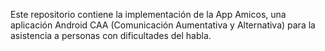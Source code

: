 Este repositorio contiene la implementación de la App Amicos, una aplicación Android
CAA (Comunicación Aumentativa y Alternativa) para la asistencia a personas con
dificultades del habla.
